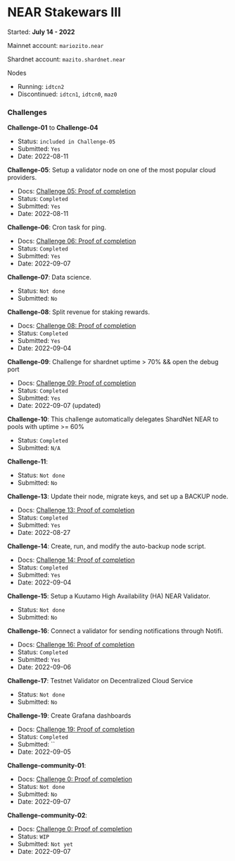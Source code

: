 # NEAR Stakewars III

Started: **July 14 - 2022**

Mainnet account: `mariozito.near`

Shardnet account: `mazito.shardnet.near`

Nodes 
- Running: `idtcn2`
- Discontinued: `idtcn1`, `idtcn0`, `maz0`

### Challenges

**Challenge-01** to **Challenge-04** 
- Status: `included in Challenge-05`
- Submitted: `Yes`
- Date: 2022-08-11

**Challenge-05**: Setup a validator node on one of the most popular cloud providers.
- Docs: [Challenge 05: Proof of completion](./docs/challenge-05/README.md)
- Status: `Completed`
- Submitted: `Yes`
- Date: 2022-08-11

**Challenge-06**: Cron task for ping.
- Docs: [Challenge 06: Proof of completion](./docs/challenge-06/README.md)
- Status: `Completed`
- Submitted: `Yes`
- Date: 2022-09-07

**Challenge-07**: Data science.
- Status: `Not done`
- Submitted: `No`

**Challenge-08**: Split revenue for staking rewards.
- Docs: [Challenge 08: Proof of completion](./docs/challenge-08/README.md)
- Status: `Completed`
- Submitted: `Yes`
- Date: 2022-09-04

**Challenge-09**: Challenge for shardnet uptime > 70% && open the debug port
- Docs: [Challenge 09: Proof of completion](./docs/challenge-09/README.md)
- Status: `Completed`
- Submitted: `Yes`
- Date: 2022-09-07 (updated)

**Challenge-10**: This challenge automatically delegates ShardNet NEAR to pools with uptime >= 60%
- Status: `Completed`
- Submitted: `N/A`

**Challenge-11**: 
- Status: `Not done`
- Submitted: `No`

**Challenge-13**:  Update their node, migrate keys, and set up a BACKUP node.
- Docs: [Challenge 13: Proof of completion](./docs/challenge-13/README.md)
- Status: `Completed`
- Submitted: `Yes`
- Date: 2022-08-27

**Challenge-14**: Create, run, and modify the auto-backup node script.
- Docs: [Challenge 14: Proof of completion](./docs/challenge-14/README.md)
- Status: `Completed`
- Submitted: `Yes`
- Date: 2022-09-04

**Challenge-15**: Setup a Kuutamo High Availability (HA) NEAR Validator.
- Status: `Not done`
- Submitted: `No`

**Challenge-16**: Connect a validator for sending notifications through Notifi.
- Docs: [Challenge 16: Proof of completion](./docs/challenge-16/README.md)
- Status: `Completed`
- Submitted: `Yes`
- Date: 2022-09-06

**Challenge-17**: Testnet Validator on Decentralized Cloud Service
- Status: `Not done`
- Submitted: `No`

**Challenge-19**: Create Grafana dashboards
- Docs: [Challenge 19: Proof of completion](./docs/challenge-19/README.md)
- Status: `Completed`
- Submitted: ``
- Date: 2022-09-05

**Challenge-community-01**: 
- Docs: [Challenge 0: Proof of completion](./docs/challenge-comm01/index.md)
- Status: `Not done`
- Submitted: `No`
- Date: 2022-09-07

**Challenge-community-02**: 
- Docs: [Challenge 0: Proof of completion](./docs/challenge-comm02/index.md)
- Status: `WIP`
- Submitted: `Not yet`
- Date: 2022-09-07
